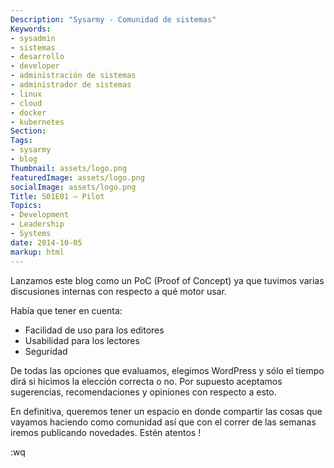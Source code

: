```yaml
---
Description: "Sysarmy - Comunidad de sistemas"
Keywords:
- sysadmin 
- sistemas
- desarrollo
- developer
- administración de sistemas
- administrador de sistemas
- linux
- cloud
- docker
- kubernetes
Section: 
Tags:
- sysarmy
- blog
Thumbnail: assets/logo.png
featuredImage: assets/logo.png
socialImage: assets/logo.png
Title: S01E01 – Pilot
Topics:
- Development
- Leadership
- Systems
date: 2014-10-05
markup: html
---
```


<p>Lanzamos este blog como un PoC (Proof of Concept) ya que tuvimos varias discusiones internas con respecto a qué motor usar.</p>
<p>Había que tener en cuenta:</p>
<ul>
<li>Facilidad de uso para los editores</li>
<li>Usabilidad para los lectores</li>
<li>Seguridad</li>
</ul>
<p>De todas las opciones que evaluamos, elegimos WordPress y sólo el tiempo dirá si hicimos la elección correcta o no. Por supuesto aceptamos sugerencias, recomendaciones y opiniones con respecto a esto.</p>
<p>En definitiva, queremos tener un espacio en donde compartir las cosas que vayamos haciendo como comunidad así que con el correr de las semanas iremos publicando novedades. Estén atentos !</p>
<p>:wq</p>
